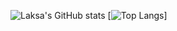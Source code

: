 ![Laksa's GitHub stats](https://github-readme-stats.vercel.app/api?username=laksa-ajaa&show_icons=true&theme=radical)
[![Top Langs](https://github-readme-stats.vercel.app/api/top-langs/?username=laksa-ajaa&layout=donut&theme=radical)]
